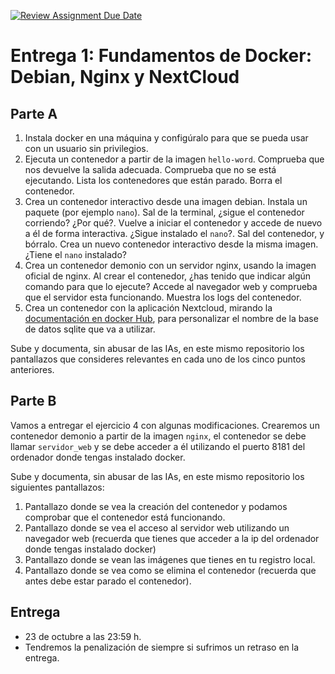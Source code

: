 [![Review Assignment Due Date](https://classroom.github.com/assets/deadline-readme-button-22041afd0340ce965d47ae6ef1cefeee28c7c493a6346c4f15d667ab976d596c.svg)](https://classroom.github.com/a/B_vZRp3W)
# Entrega 1: Fundamentos de Docker: Debian, Nginx y NextCloud

## Parte A

1. Instala docker en una máquina y configúralo para que se pueda usar con un usuario sin privilegios.
2. Ejecuta un contenedor a partir de la imagen `hello-word`. Comprueba que nos devuelve la salida adecuada. Comprueba que no se está ejecutando. Lista los contenedores que están parado. Borra el contenedor.
3. Crea un contenedor interactivo desde una imagen debian. Instala un paquete (por ejemplo `nano`). Sal de la terminal, ¿sigue el contenedor corriendo? ¿Por qué?. Vuelve a iniciar el contenedor y accede de nuevo a él de forma interactiva. ¿Sigue instalado el `nano`?. Sal del contenedor, y bórralo. Crea un nuevo contenedor interactivo desde la misma imagen. ¿Tiene el `nano` instalado?
4. Crea un contenedor demonio con un servidor nginx, usando la imagen oficial de nginx. Al crear el contenedor, ¿has tenido que indicar algún comando para que lo ejecute? Accede al navegador web y comprueba que el servidor esta funcionando. Muestra los logs del contenedor.
5. Crea un contenedor con la aplicación Nextcloud, mirando la [documentación en docker Hub](https://hub.docker.com/_/nextcloud), para personalizar el nombre de la base de datos sqlite que va a utilizar.

Sube y documenta, sin abusar de las IAs, en este mismo repositorio los pantallazos que consideres relevantes en cada uno de los cinco puntos anteriores.

## Parte B

Vamos a entregar el ejercicio 4 con algunas modificaciones. Crearemos un contenedor demonio a partir de la imagen `nginx`, el contenedor se debe llamar `servidor_web` y se debe acceder a él utilizando el puerto 8181 del ordenador donde tengas instalado docker.

Sube y documenta, sin abusar de las IAs, en este mismo repositorio los siguientes pantallazos:

1. Pantallazo donde se vea la creación del contenedor y podamos comprobar que el contenedor está funcionando.
2. Pantallazo donde se vea el acceso al servidor web utilizando un navegador web (recuerda que tienes que acceder a la ip del ordenador donde tengas instalado docker)
3. Pantallazo donde se vean las imágenes que tienes en tu registro local.
4. Pantallazo donde se vea como se elimina el contenedor (recuerda que antes debe estar parado el contenedor).

## Entrega

- 23 de octubre a las 23:59 h.
- Tendremos la penalización de siempre si sufrimos un retraso en la entrega.
